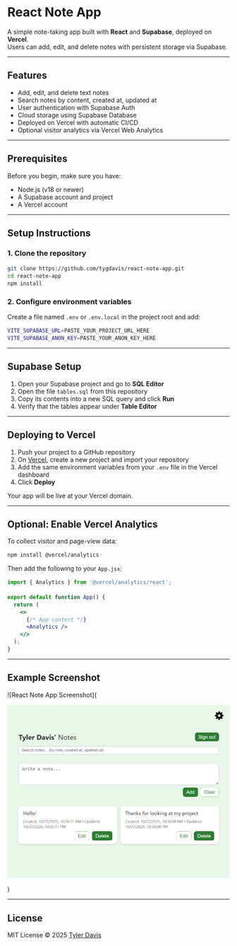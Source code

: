 # React Note App

A simple note-taking app built with **React** and **Supabase**, deployed on **Vercel**.  
Users can add, edit, and delete notes with persistent storage via Supabase.

---

## Features
- Add, edit, and delete text notes
- Search notes by content, created at, updated at
- User authentication with Supabase Auth  
- Cloud storage using Supabase Database  
- Deployed on Vercel with automatic CI/CD  
- Optional visitor analytics via Vercel Web Analytics

---

## Prerequisites
Before you begin, make sure you have:
- Node.js (v18 or newer)
- A Supabase account and project
- A Vercel account

---

## Setup Instructions

### 1. Clone the repository
```bash
git clone https://github.com/tygdavis/react-note-app.git
cd react-note-app
npm install
```

### 2. Configure environment variables
Create a file named `.env` or `.env.local` in the project root and add:
```bash
VITE_SUPABASE_URL=PASTE_YOUR_PROJECT_URL_HERE
VITE_SUPABASE_ANON_KEY=PASTE_YOUR_ANON_KEY_HERE
```

---

## Supabase Setup
1. Open your Supabase project and go to **SQL Editor**  
2. Open the file `tables.sql` from this repository  
3. Copy its contents into a new SQL query and click **Run**  
4. Verify that the tables appear under **Table Editor**

---

## Deploying to Vercel
1. Push your project to a GitHub repository  
2. On [Vercel](https://vercel.com), create a new project and import your repository  
3. Add the same environment variables from your `.env` file in the Vercel dashboard  
4. Click **Deploy**

Your app will be live at your Vercel domain.

---

## Optional: Enable Vercel Analytics
To collect visitor and page-view data:

```bash
npm install @vercel/analytics
```

Then add the following to your `App.jsx`:
```jsx
import { Analytics } from '@vercel/analytics/react';

export default function App() {
  return (
    <>
      {/* App content */}
      <Analytics />
    </>
  );
}
```

---

## Example Screenshot
![React Note App Screenshot](
<p align="center">
  <img src="./public/screenshot.png" width="800" alt="App screenshot">
</p>
)

---

## License
MIT License © 2025 [Tyler Davis](https://github.com/tygdavis)
